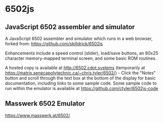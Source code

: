 # 6502js

## JavaScript 6502 assembler and simulator

A JavaScript 6502 assembler and simulator which runs in a web browser, forked from: https://github.com/skilldrick/6502js

Enhancements include a speed control (slider), load/save buttons, an 80x25 character memory-mapped terminal screen, and some basic ROM routines.

A hosted copy is available at http://6502.cdot.systems (temporarily at https://matrix.senecapolytechnic.ca/~chris.tyler/6502/) - Click the "Notes" button and scroll through the text box at the bottom of the display for basic documentation, including links to some sample code. Some sample code to run within the emulator is available at https://github.com/ctyler/6502js-code

## Masswerk 6502 Emulator

<https://www.masswerk.at/6502/>
